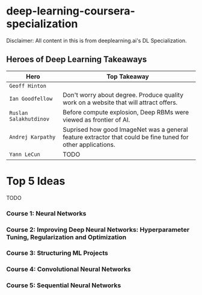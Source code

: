 # deep-learning-coursera-specialization
Disclaimer: All content in this is from deeplearning.ai's DL Specialization.
## Heroes of Deep Learning Takeaways

| Hero                   | Top Takeaway                                                                                                |
|------------------------|-------------------------------------------------------------------------------------------------------------|
| `Geoff Hinton`         |                                                                                                             |
| `Ian Goodfellow`       | Don't worry about degree. Produce quality work on a website that will attract offers.                       |
| `Ruslan Salakhutdinov` | Before compute explosion, Deep RBMs were viewed as frontier of AI.                                          |
| `Andrej Karpathy`      | Suprised how good ImageNet was a general feature extractor that could be fine tuned for other applications. |
| `Yann LeCun`           | TODO                                                                                                        |


# Top 5 Ideas
TODO
### Course 1: Neural Networks 

### Course 2: Improving Deep Neural Networks: Hyperparameter Tuning, Regularization and Optimization

### Course 3: Structuring ML Projects

### Course 4: Convolutional Neural Networks

### Course 5: Sequential Neural Networks

